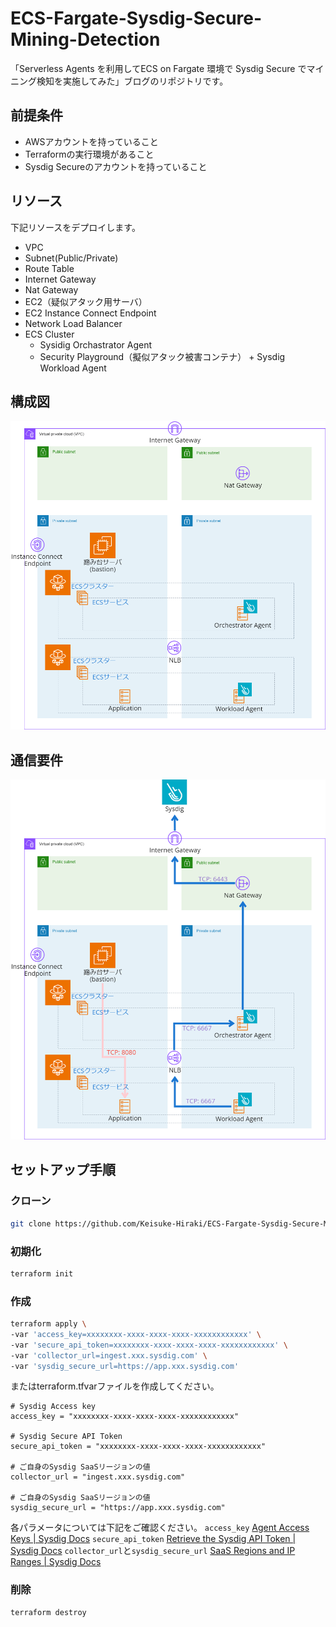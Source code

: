 # ECS-Fargate-Sysdig-Secure-Mining-Detection
「Serverless Agents を利用してECS on Fargate 環境で Sysdig Secure でマイニング検知を実施してみた」ブログのリポジトリです。

## 前提条件
- AWSアカウントを持っていること
- Terraformの実行環境があること
- Sysdig Secureのアカウントを持っていること

## リソース

下記リソースをデプロイします。
- VPC
- Subnet(Public/Private)
- Route Table
- Internet Gateway
- Nat Gateway
- EC2（疑似アタック用サーバ）
- EC2 Instance Connect Endpoint
- Network Load Balancer
- ECS Cluster
  - Sysidig Orchastrator Agent
  - Security Playground（擬似アタック被害コンテナ） + Sysdig Workload Agent

## 構成図

<img src="/image/SysdigSecure-Fargate.png">

## 通信要件

<img src="/image/SysdigSecure-Fargate-Network.png">

## セットアップ手順

### クローン
```bash
git clone https://github.com/Keisuke-Hiraki/ECS-Fargate-Sysdig-Secure-Mining-Detection.git
```

### 初期化
```bash
terraform init
```

### 作成

```bash
terraform apply \
-var 'access_key=xxxxxxxx-xxxx-xxxx-xxxx-xxxxxxxxxxxx' \
-var 'secure_api_token=xxxxxxxx-xxxx-xxxx-xxxx-xxxxxxxxxxxx' \
-var 'collector_url=ingest.xxx.sysdig.com' \
-var 'sysdig_secure_url=https://app.xxx.sysdig.com' 
```

またはterraform.tfvarファイルを作成してください。
```bash:terraform.tfvar
# Sysdig Access key
access_key = "xxxxxxxx-xxxx-xxxx-xxxx-xxxxxxxxxxxx"

# Sysdig Secure API Token
secure_api_token = "xxxxxxxx-xxxx-xxxx-xxxx-xxxxxxxxxxxx"

# ご自身のSysdig SaaSリージョンの値
collector_url = "ingest.xxx.sysdig.com"

# ご自身のSysdig SaaSリージョンの値
sysdig_secure_url = "https://app.xxx.sysdig.com"
```

各パラメータについては下記をご確認ください。
`access_key` <a href="https://docs.sysdig.com/en/docs/administration/administration-settings/agent-access-keys/" rel="noopener" target="_blank">Agent Access Keys | Sysdig Docs</a>
`secure_api_token` <a href="https://docs.sysdig.com/en/docs/administration/administration-settings/user-profile-and-password/retrieve-the-sysdig-api-token/" rel="noopener" target="_blank">Retrieve the Sysdig API Token | Sysdig Docs</a>
`collector_url`と`sysdig_secure_url` <a href="https://docs.sysdig.com/en/docs/administration/saas-regions-and-ip-ranges/" rel="noopener" target="_blank">SaaS Regions and IP Ranges | Sysdig Docs</a>

### 削除
```bash
terraform destroy
```